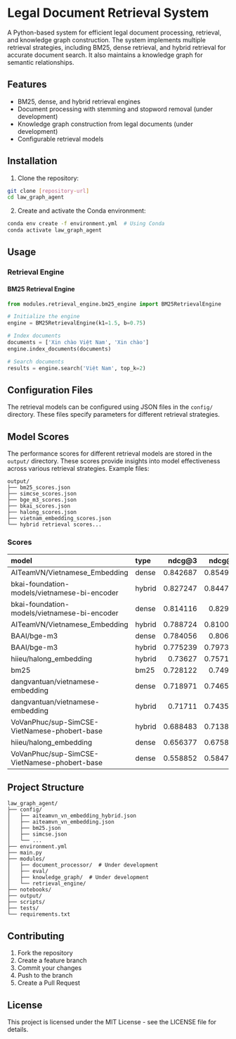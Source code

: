 # Legal Document Retrieval System

A Python-based system for efficient legal document processing, retrieval, and knowledge graph construction. The system implements multiple retrieval strategies, including BM25, dense retrieval, and hybrid retrieval for accurate document search. It also maintains a knowledge graph for semantic relationships.

## Features

- BM25, dense, and hybrid retrieval engines
- Document processing with stemming and stopword removal (under development)
- Knowledge graph construction from legal documents (under development)
- Configurable retrieval models

## Installation

1. Clone the repository:
```bash
git clone [repository-url]
cd law_graph_agent
```

2. Create and activate the Conda environment:
```bash
conda env create -f environment.yml  # Using Conda
conda activate law_graph_agent
```

## Usage

### Retrieval Engine

#### BM25 Retrieval Engine

```python
from modules.retrieval_engine.bm25_engine import BM25RetrievalEngine

# Initialize the engine
engine = BM25RetrievalEngine(k1=1.5, b=0.75)

# Index documents
documents = ['Xin chào Việt Nam', 'Xin chào']
engine.index_documents(documents)

# Search documents
results = engine.search('Việt Nam', top_k=2)
```

## Configuration Files

The retrieval models can be configured using JSON files in the `config/` directory. These files specify parameters for different retrieval strategies.

## Model Scores

The performance scores for different retrieval models are stored in the `output/` directory. These scores provide insights into model effectiveness across various retrieval strategies. Example files:

```
output/
├── bm25_scores.json
├── simcse_scores.json
├── bge_m3_scores.json
├── bkai_scores.json
├── halong_scores.json
├── vietnam_embedding_scores.json
└── hybrid retrieval scores...
```

### Scores

| model                                        | type   |   ndcg@3 |   ndcg@5 |   ndcg@10 |    mrr@3 |    mrr@5 |   mrr@10 |
|:---------------------------------------------|:-------|---------:|---------:|----------:|---------:|---------:|---------:|
| AITeamVN/Vietnamese_Embedding                | dense  | 0.842687 | 0.854993 |  0.865006 | 0.822135 | 0.82901  | 0.833389 |
| bkai-foundation-models/vietnamese-bi-encoder | hybrid | 0.827247 | 0.844781 |  0.846937 | 0.799219 | 0.809505 | 0.806771 |
| bkai-foundation-models/vietnamese-bi-encoder | dense  | 0.814116 | 0.82965  |  0.839567 | 0.796615 | 0.805286 | 0.809572 |
| AITeamVN/Vietnamese_Embedding                | hybrid | 0.788724 | 0.810062 |  0.820797 | 0.758333 | 0.77224  | 0.776461 |
| BAAI/bge-m3                                  | dense  | 0.784056 | 0.80665  |  0.817016 | 0.763281 | 0.775859 | 0.780293 |
| BAAI/bge-m3                                  | hybrid | 0.775239 | 0.797382 |  0.811962 | 0.747656 | 0.763333 | 0.77128  |
| hiieu/halong_embedding                       | hybrid | 0.73627  | 0.757183 |  0.779169 | 0.710417 | 0.721901 | 0.731976 |
| bm25                                         | bm25   | 0.728122 | 0.74974  |  0.761612 | 0.699479 | 0.711198 | 0.715738 |
| dangvantuan/vietnamese-embedding             | dense  | 0.718971 | 0.746521 |  0.763416 | 0.696354 | 0.711953 | 0.718854 |
| dangvantuan/vietnamese-embedding             | hybrid | 0.71711  | 0.743537 |  0.758315 | 0.690104 | 0.704792 | 0.712261 |
| VoVanPhuc/sup-SimCSE-VietNamese-phobert-base | hybrid | 0.688483 | 0.713829 |  0.733894 | 0.660156 | 0.671198 | 0.676961 |
| hiieu/halong_embedding                       | dense  | 0.656377 | 0.675881 |  0.701368 | 0.630469 | 0.641406 | 0.652057 |
| VoVanPhuc/sup-SimCSE-VietNamese-phobert-base | dense  | 0.558852 | 0.584799 |  0.611329 | 0.536979 | 0.55112  | 0.562218 |

## Project Structure

```
law_graph_agent/
├── config/
│   ├── aiteamvn_vn_embedding_hybrid.json
│   ├── aiteamvn_vn_embedding.json
│   ├── bm25.json
│   ├── simcse.json
│   └── ...
├── environment.yml
├── main.py
├── modules/
│   ├── document_processor/  # Under development
│   ├── eval/
│   ├── knowledge_graph/  # Under development
│   └── retrieval_engine/
├── notebooks/
├── output/
├── scripts/
├── tests/
└── requirements.txt
```

## Contributing

1. Fork the repository
2. Create a feature branch
3. Commit your changes
4. Push to the branch
5. Create a Pull Request

## License

This project is licensed under the MIT License - see the LICENSE file for details.

